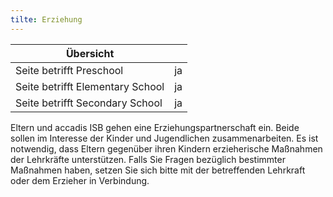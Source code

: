 ```yaml
---
tilte: Erziehung
---
```

 Übersicht | |
| --- | --- |
| Seite betrifft Preschool | ja |
| Seite betrifft Elementary School | ja |
| Seite betrifft Secondary School | ja |

Eltern und accadis ISB gehen eine Erziehungspartnerschaft ein. Beide sollen im Interesse der Kinder und Jugendlichen zusammenarbeiten. Es ist notwendig, dass Eltern gegenüber ihren Kindern erzieherische Maßnahmen der Lehrkräfte unterstützen. Falls Sie Fragen bezüglich bestimmter Maßnahmen haben, setzen Sie sich bitte mit der betreffenden Lehrkraft oder dem Erzieher in Verbindung.
